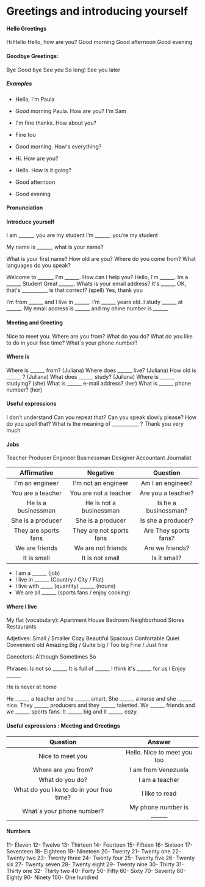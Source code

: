 # Greetings and introducing yourself

#### Hello Greetings

Hi
Hello
Hello, how are you?
Good morning
Good afternoon
Good evening

#### Goodbye Greetings:

Bye
Good bye
See you
So long!
See you later

##### Examples
- Hello, I'm Paula
- Good morning Paula. How are you? I'm Sam
- I'm fine thanks. How about you?
- Fine too


- Good morning. How's everything?
- Hi. How are you?
- Hello. How is it going?
- Good afternoon
- Good evening

#### Pronunciation

#### Introduce yourself


I am ______, you are my student
I’m ______, you’re my student

My name is ______, what is your name?

What is your first name?
How old are you?
Where do you come from?
What languages do you speak?

Welcome to ______, I'm ______. How can I help you?
Hello, I'm ______. Im a ______ Student
Great ______. Whats is your email address?
It's ______
OK, that's __________, is that correct? (spell)
Yes, thank you

I’m from ______ and I live in ______. I’m ______ years old. I study ______ at ______.
My email accress is ______ and my ohine number is ______

#### Meeting and Greeting
Nice to meet you.
Where are you from?
What do you do?
What do you like to do in your free time?
What´s your phone number?

#### Where is
Where is ______  from? (Juliana)
Where does ______  live? (Juliana)
How old is ______ ? (Juliana)
What does ______  study? (Juliana)
Where is ______ studying? (she)
What is ______ e-mail address? (her)
What is ______ phone number? (her)

#### Useful expressions

I don’t understand
Can you repeat that?
Can you speak slowly please?
How do you spell that?
What is the meaning of ___________ ?
Thank you very much

#### Jobs
Teacher
Producer
Engineer
Businessman
Designer
Accountant
Journalist

|Affirmative|Negative|Question|
|:-:|:-:|:-:|
|I'm an engineer|I'm not an engineer|Am I an engineer?|
|You are a teacher|You are not a teacher|Are you a teacher?|
|He is a businessman|He is not a businessman|Is he a businessman?|
|She is a producer|She is a producer|Is she a producer?|
|They are sports fans|They are not sports fans|Are They sports fans?|
|We are friends|We are not friends|Are we friends?|
|It is small|It is not small| Is it small?|

- I am a ______ (job)
- I live in ______ (Country / City / Flat)
- I live with _____ (quantity) ______ (nouns)
- We are all ______ (sports fans / enjoy cooking)

#### Where I live
My flat (vocabulary):
Apartment
House
Bedroom
Neighborhood
Stores
Restaurants

Adjetives:
Small / Smaller
Cozy
Beautiful
Spacious
Confortable
Quiet
Convenient
old
Amazing
Big / Quite big / Too big
Fine / Just fine

Conectors:
Although
Sometimes
So

Phrases:
Is not so ______
It is full of ______
I think it's ______ for us
I Enjoy ______

He is never at home

He ______ a teacher and he ______ smart.
She ______ a nurse and she ______ nice.
They ______ producers and they ______ talented.
We ______ friends and we ______ sports fans.
It ______ big and it ______ cozy.

#### Useful expressions : Meeting and Greetings

|Question|Answer|
|:-:|:-:|
|Nice to meet you|Hello. Nice to meet you too|
|Where are you from?|I am from Venezuela|
|What do you do?|I am a teacher|
|What do you like to do in your free time?|I like to read|
|What´s your phone number?|My phone number is ______|

#### Numbers
11- Eleven
12- Twelve
13- Thirteen
14- Fourteen
15- Fifteen
16- Sixteen
17- Seventeen
18- Eighteen
19- Nineteen
20- Twenty
21- Twenty one
22- Twenty two
23- Twenty three
24- Twenty four
25- Twenty five
26- Twenty six
27- Twenty seven
28- Twenty eight
29- Twenty nine
30- Thirty
31- Thirty one
32- Thirty two
40- Forty
50- Fifty
60- Sixty
70- Seventy
80- Eighty
90- Ninety
100- One hundred

